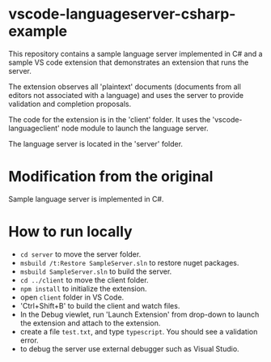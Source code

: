 # vscode-languageserver-csharp-example

This repository contains a sample language server implemented in C#
and a sample VS code extension that demonstrates an extension that runs the server.

The extension observes all 'plaintext' documents (documents from all editors not associated with a language)
and uses the server to provide validation and completion proposals.

The code for the extension is in the 'client' folder. It uses the 'vscode-languageclient' node module to launch the language server.

The language server is located in the 'server' folder. 

# Modification from the original
Sample language server is implemented in C#.

# How to run locally
* `cd server` to move the server folder.
* `msbuild /t:Restore SampleServer.sln` to restore nuget packages.
* `msbuild SampleServer.sln` to build the server.
* `cd ../client` to move the client folder.
* `npm install` to initialize the extension.
* open `client` folder in VS Code.
* 'Ctrl+Shift+B' to build the client and watch files.
* In the Debug viewlet, run 'Launch Extension' from drop-down to launch the extension and attach to the extension.
* create a file `test.txt`, and type `typescript`. You should see a validation error.
* to debug the server use external debugger such as Visual Studio.
